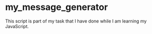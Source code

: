 # my_message_generator

This script is part of my task that I have done while I am learning my JavaScript.

